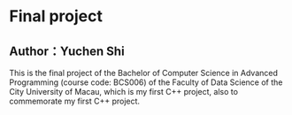 # Final project
## Author：Yuchen Shi

This is the final project of the Bachelor of Computer Science in Advanced Programming (course code: BCS006) of the Faculty of Data Science of the City University of Macau, which is my first C++ project, also to commemorate my first C++ project.
